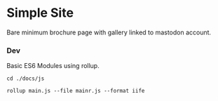 # Simple Site
Bare minimum brochure page with gallery linked to mastodon account.

### Dev
Basic ES6 Modules using rollup.
```
cd ./docs/js

rollup main.js --file mainr.js --format iife
```
